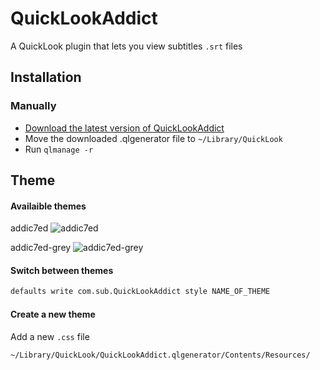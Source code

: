 # QuickLookAddict
A QuickLook plugin that lets you view subtitles `.srt` files

## Installation
<!---
### Homebrew

	brew install qladdict
--->
### Manually

- [Download the latest version of QuickLookAddict](https://github.com/tattali/QLAddict/releases/latest)
- Move the downloaded .qlgenerator file to `~/Library/QuickLook`
- Run `qlmanage -r`


## Theme

#### Availaible themes

addic7ed
![addic7ed](https://cloud.githubusercontent.com/assets/10502887/24529312/1665c966-15ab-11e7-8f3f-3115a65c9453.png)

addic7ed-grey
![addic7ed-grey](https://cloud.githubusercontent.com/assets/10502887/24671105/beae94fe-1970-11e7-9a4e-3475cec59d96.png)

#### Switch between themes

```bash
defaults write com.sub.QuickLookAddict style NAME_OF_THEME
```

#### Create a new theme

Add a new `.css` file

```
~/Library/QuickLook/QuickLookAddict.qlgenerator/Contents/Resources/
```
